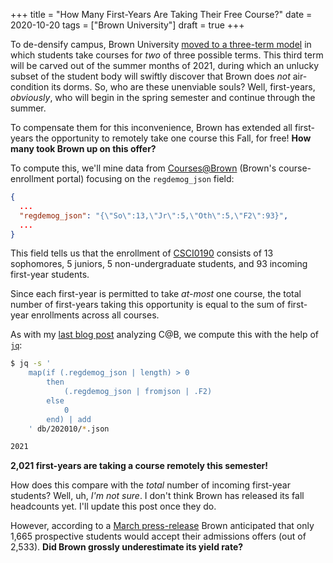 +++
title = "How Many First-Years Are Taking Their Free Course?"
date = 2020-10-20
tags = ["Brown University"]
draft = true
+++

To de-densify campus, Brown University [moved to a three-term model](https://www.brown.edu/news/2020-07-07/healthy) in which students take courses for *two* of three possible terms. This third term will be carved out of the summer months of 2021, during which an unlucky subset of the student body will swiftly discover that Brown does *not* air-condition its dorms. So, who are these unenviable souls? Well, first-years, *obviously*, who will begin in the spring semester and continue through the summer.

To compensate them for this inconvenience, Brown has extended all first-years the opportunity to remotely take one course this Fall, for free! **How many took Brown up on this offer?**

<!-- more -->

To compute this, we'll mine data from [Courses@Brown](https://cab.brown.edu/) (Brown's course-enrollment portal) focusing on the `regdemog_json` field:
```json
{
  ...
  "regdemog_json": "{\"So\":13,\"Jr\":5,\"Oth\":5,\"F2\":93}",
  ...
}
```
This field tells us that the enrollment of [CSCI0190](http://cs.brown.edu/courses/csci0190/2020/) consists of 13 sophomores, 5 juniors, 5 non-undergraduate students, and 93 incoming first-year students.

Since each first-year is permitted to take *at-most* one course, the total number of first-years taking this opportunity is equal to the sum of first-year enrollments across all courses.

As with my [last blog post](./class-size-paradox) analyzing C@B, we compute this with the help of [`jq`](https://stedolan.github.io/jq/):

```bash
$ jq -s '
    map(if (.regdemog_json | length) > 0
        then
            (.regdemog_json | fromjson | .F2)
        else
            0
        end) | add
    ' db/202010/*.json

2021
```

**2,021 first-years are taking a course remotely this semester!**

How does this compare with the *total* number of incoming first-year students? Well, uh, *I'm not sure*. I don't think Brown has released its fall headcounts yet. I'll update this post once they do.

However, according to a [March press-release](https://www.brown.edu/news/2020-03-26/admitted) Brown anticipated that only 1,665 prospective students would accept their admissions offers (out of 2,533). **Did Brown grossly underestimate its yield rate?**
